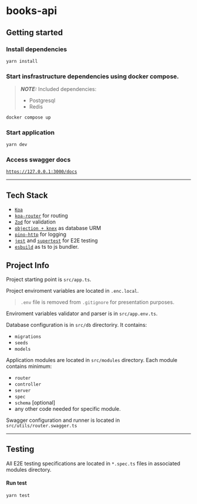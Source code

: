 # books-api

## Getting started

### Install dependencies

```sh
yarn install
```

### Start insfrastructure dependencies using docker compose.

> **_NOTE:_** Included dependencies:
> - Postgresql
> - Redis

```sh
docker compose up
```

### Start application

```sh
yarn dev
```


### Access swagger docs

[`https://127.0.0.1:3000/docs`](https://127.0.0.1:3000/docs)

---

## Tech Stack
- [`Koa`](https://github.com/koajs/koa)
- [`koa-router`](https://github.com/ZijianHe/koa-router) for routing
- [`Zod`](https://github.com/colinhacks/zod) for validation
- [`objection + knex`](https://github.com/vincit/objection.js) as database URM
- [`pino-http`](https://github.com/pinojs/pino-http) for logging
- [`jest`](https://github.com/facebook/jest) and [`supertest`](https://github.com/ladjs/supertest) for E2E testing
- [`esbuild`](https://github.com/evanw/esbuild) as ts to js bundler.

## Project Info

Project starting point is `src/app.ts`.

Project enviroment variables are located in `.enc.local`.
> `.env` file is removed from `.gitignore` for presentation purposes.

Enviroment variables validator and parser is in `src/app.env.ts`.

Database configuration is in `src/db` directoriry. It contains:
- `migrations`
- `seeds`
- `models`

Application modules are located in `src/modules` directory.
Each module contains minimum:
- `router`
- `controller`
- `server`
- `spec`
- `schema` [optional]
- any other code needed for specific module.

Swagger configuration and runner is located in `src/utils/router.swagger.ts`

---

## Testing

All E2E testing specifications are located in `*.spec.ts` files in associated modules directory.

#### Run test
```sh
yarn test
```
